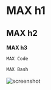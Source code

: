MAX h1
===

## MAX h2

**MAX h3**

```
MAX Code
```

```bash
MAX Bash
```

![screenshot](http://i.imgur.com/rFYWZTD.png)